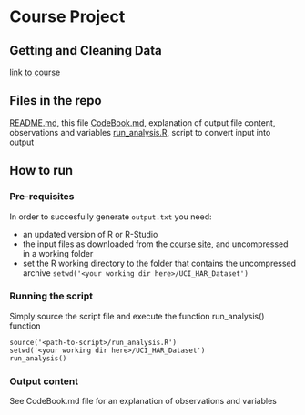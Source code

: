 # Course Project
## Getting and Cleaning Data
[link to course](https://class.coursera.org/getdata-010)

## Files in the repo
[README.md](README.md), this file
[CodeBook.md](CodeBook.md), explanation of output file content, observations and variables
[run_analysis.R](run_analysis.R), script to convert input into output

## How to run

### Pre-requisites

In order to succesfully generate `output.txt` you need:
- an updated version of R or R-Studio
- the input files as downloaded from the [course site](https://d396qusza40orc.cloudfront.net/getdata%2Fprojectfiles%2FUCI%20HAR%20Dataset.zip), and uncompressed in a working folder
- set the R working directory to the folder that contains the uncompressed archive `setwd('<your working dir here>/UCI_HAR_Dataset')`

### Running the script

Simply source the script file and execute the function run_analysis() function

	source('<path-to-script>/run_analysis.R')
	setwd('<your working dir here>/UCI_HAR_Dataset')	
	run_analysis()

### Output content

See CodeBook.md file for an explanation of observations and variables

